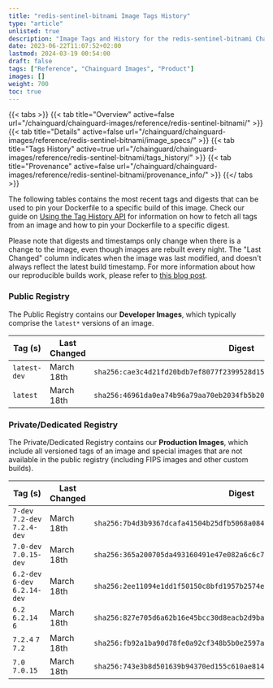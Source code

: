 ```yaml
---
title: "redis-sentinel-bitnami Image Tags History"
type: "article"
unlisted: true
description: "Image Tags and History for the redis-sentinel-bitnami Chainguard Image"
date: 2023-06-22T11:07:52+02:00
lastmod: 2024-03-19 00:54:00
draft: false
tags: ["Reference", "Chainguard Images", "Product"]
images: []
weight: 700
toc: true
---
```


{{< tabs >}}
{{< tab title="Overview" active=false url="/chainguard/chainguard-images/reference/redis-sentinel-bitnami/" >}}
{{< tab title="Details" active=false url="/chainguard/chainguard-images/reference/redis-sentinel-bitnami/image_specs/" >}}
{{< tab title="Tags History" active=true url="/chainguard/chainguard-images/reference/redis-sentinel-bitnami/tags_history/" >}}
{{< tab title="Provenance" active=false url="/chainguard/chainguard-images/reference/redis-sentinel-bitnami/provenance_info/" >}}
{{</ tabs >}}

The following tables contains the most recent tags and digests that can be used to pin your Dockerfile to a specific build of this image. Check our guide on [Using the Tag History API](/chainguard/chainguard-images/using-the-tag-history-api/) for information on how to fetch all tags from an image and how to pin your Dockerfile to a specific digest.

Please note that digests and timestamps only change when there is a change to the image, even though images are rebuilt every night. The "Last Changed" column indicates when the image was last modified, and doesn't always reflect the latest build timestamp. For more information about how our reproducible builds work, please refer to [this blog post](https://www.chainguard.dev/unchained/reproducing-chainguards-reproducible-image-builds).

### Public Registry
The Public Registry contains our **Developer Images**, which typically comprise the `latest*` versions of an image.

| Tag (s)       | Last Changed | Digest                                                                    |
|---------------|--------------|---------------------------------------------------------------------------|
|  `latest-dev` | March 18th   | `sha256:cae3c4d21fd20bdb7ef8077f2399528d15cbe8a76d4b73597f6b9cb9c351e15d` |
|  `latest`     | March 18th   | `sha256:46961da0ea74b96a79aa70eb2034fb5b205d02120e0f5a369b2f1221e97ffa3a` |


### Private/Dedicated Registry
The Private/Dedicated Registry contains our **Production Images**, which include all versioned tags of an image and special images that are not available in the public registry (including FIPS images and other custom builds).

| Tag (s)                         | Last Changed | Digest                                                                    |
|---------------------------------|--------------|---------------------------------------------------------------------------|
|  `7-dev` `7.2-dev` `7.2.4-dev`  | March 18th   | `sha256:7b4d3b9367dcafa41504b25dfb5068a0842c00f74427a8f4e8a6e698ee67b013` |
|  `7.0-dev` `7.0.15-dev`         | March 18th   | `sha256:365a200705da493160491e47e082a6c6c7d489e28b89e8ffde2a5b74f3c47522` |
|  `6.2-dev` `6-dev` `6.2.14-dev` | March 18th   | `sha256:2ee11094e1dd1f50150c8bfd1957b2574e8cbfe1c3c6524907fa1cfb53245a2e` |
|  `6.2` `6.2.14` `6`             | March 18th   | `sha256:827e705d6a62b16e45bcc30d8eacb2d9ba8ff3c322c211ab2a063311f7106bb6` |
|  `7.2.4` `7` `7.2`              | March 18th   | `sha256:fb92a1ba90d78fe0a92cf348b5b0e2597a8d5d6d8360692a1d335921cb2990e0` |
|  `7.0` `7.0.15`                 | March 18th   | `sha256:743e3b8d501639b94370ed155c610ae8144b9bc72db555471a6644321861a340` |

